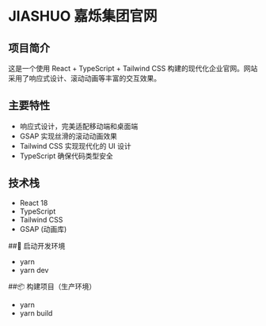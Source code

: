 # JIASHUO 嘉烁集团官网

## 项目简介

这是一个使用 React + TypeScript + Tailwind CSS 构建的现代化企业官网。网站采用了响应式设计、滚动动画等丰富的交互效果。

## 主要特性

- 响应式设计，完美适配移动端和桌面端
- GSAP 实现丝滑的滚动动画效果
- Tailwind CSS 实现现代化的 UI 设计
- TypeScript 确保代码类型安全

## 技术栈

- React 18
- TypeScript
- Tailwind CSS
- GSAP (动画库)

##🚀 启动开发环境
- yarn
- yarn dev

##📦 构建项目（生产环境）
- yarn
- yarn build